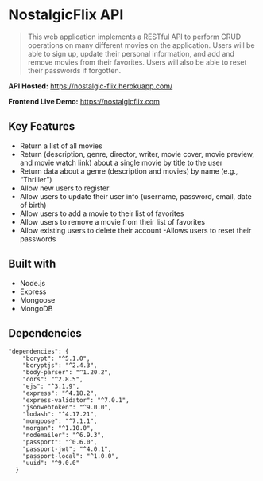 # NostalgicFlix API

> This web application implements a RESTful API to perform CRUD operations on many different movies on the application. Users will be able to sign up, update their personal information, and add and remove movies from their favorites. Users will also be able to reset their passwords if forgotten.

**API Hosted:** https://nostalgic-flix.herokuapp.com/

**Frontend Live Demo:** https://nostalgicflix.com

## Key Features

- Return a list of all movies
- Return (description, genre, director, writer, movie cover, movie preview, and movie watch link) about a single movie by title to the user
- Return data about a genre (description and movies) by name (e.g., “Thriller”)
- Allow new users to register
- Allow users to update their user info (username, password, email, date of birth)
- Allow users to add a movie to their list of favorites
- Allow users to remove a movie from their list of favorites
- Allow existing users to delete their account
  -Allows users to reset their passwords

## Built with

- Node.js
- Express
- Mongoose
- MongoDB

## Dependencies

```shell
"dependencies": {
    "bcrypt": "^5.1.0",
    "bcryptjs": "^2.4.3",
    "body-parser": "^1.20.2",
    "cors": "^2.8.5",
    "ejs": "^3.1.9",
    "express": "^4.18.2",
    "express-validator": "^7.0.1",
    "jsonwebtoken": "^9.0.0",
    "lodash": "^4.17.21",
    "mongoose": "^7.1.1",
    "morgan": "^1.10.0",
    "nodemailer": "^6.9.3",
    "passport": "^0.6.0",
    "passport-jwt": "^4.0.1",
    "passport-local": "^1.0.0",
    "uuid": "^9.0.0"
  }
```

